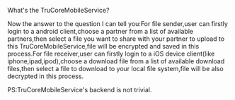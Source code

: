 What's the TruCoreMobileService?

Now the answer to the question I can tell you:For file sender,user can firstly login to a android client,choose a partner from a list of available partners,then select a file you want to share with your partner to upload to this TruCoreMobileService,file will be encrypted and saved in this process.For file receiver,user can firstly login to a iOS device client(like iphone,ipad,ipod),choose a download file from a list of available download files,then select a file to download to your local file system,file will be also decrypted in this process.

PS:TruCoreMobileService's backend is not trivial.
